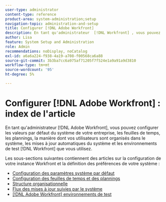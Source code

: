 ```yaml
---
user-type: administrator
content-type: reference
product-area: system-administration;setup
navigation-topic: administration-and-setup
title: Configurer [!DNL Adobe Workfront]
description: En tant qu'administrateur  [!DNL Workfront] , vous pouvez configurer les valeurs par défaut du système de votre entreprise, les feuilles de temps, les plannings, la manière dont vos utilisateurs sont organisés dans le système, les mises à jour automatiques du système et les environnements de test  [!DNL Workfront]  que vous utilisez.
author: Lisa
feature: System Setup and Administration
role: Admin
recommendations: noDisplay, noCatalog
exl-id: a6a6a224-f938-4a19-a708-f00568ca6a88
source-git-commit: 3b3ba7cc6a975af71205f7f524e1a9a91a9d3810
workflow-type: tm+mt
source-wordcount: '95'
ht-degree: 5%

---
```


# Configurer [!DNL Adobe Workfront] : index de l&#39;article

<!--Audited: 01/2024-->

En tant qu&#39;administrateur [!DNL Adobe Workfront], vous pouvez configurer les valeurs par défaut du système de votre entreprise, les feuilles de temps, les plannings, la manière dont vos utilisateurs sont organisés dans le système, les mises à jour automatiques du système et les environnements de test [!DNL Workfront] que vous utilisez.

Les sous-sections suivantes contiennent des articles sur la configuration de votre instance Workfront et la définition des préférences de votre système :

* [Configuration des paramètres système par défaut](../../administration-and-setup/set-up-workfront/configure-system-defaults/configure-system-defaults.md)
* [Configuration des feuilles de temps et des plannings](../../administration-and-setup/set-up-workfront/configure-timesheets-schedules/configure-timesheets-and-schedules.md)
* [Structure organisationnelle](../../administration-and-setup/set-up-workfront/organizational-setup/organizational-setup.md)
* [Flux des mises à jour suivies par le système](../../administration-and-setup/set-up-workfront/system-tracked-update-feeds/system-tracked-updates-feeds.md)
* [[!DNL Adobe Workfront] environnements de test](../../administration-and-setup/set-up-workfront/workfront-testing-environments/wf-testing-environments.md)
